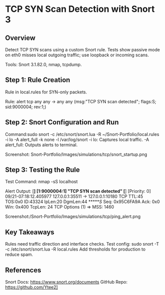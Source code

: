 # TCP SYN Scan Detection with Snort 3

## Overview
Detect TCP SYN scans using a custom Snort rule. Tests show passive mode on eth0 misses local outgoing traffic; use loopback or incoming scans.

Tools: Snort 3.1.82.0, nmap, tcpdump.

## Step 1: Rule Creation
Rule in local.rules for SYN-only packets.

Rule: alert tcp any any -> any any (msg:"TCP SYN scan detected"; flags:S; sid:9000004; rev:1;)

## Step 2: Snort Configuration and Run
Command:sudo snort -c /etc/snort/snort.lua -R ~/Snort-Portfolio/local.rules -i lo -A alert_full -k none -l /var/log/snort
-i lo: Captures local traffic.
-A alert_full: Outputs alerts to terminal.

Screenshot: Snort-Portfolio/Images/simulations/tcp/snort_startup.png

## Step 3: Testing the Rule
Test Command: nmap -sS localhost

Alert Output: [**] [1:9000004:1] "TCP SYN scan detected" [**]
[Priority: 0] 
09/21-07:18:12.405977 127.0.0.1:35511 -> 127.0.0.1:10180
TCP TTL:45 TOS:0x0 ID:43324 IpLen:20 DgmLen:44
******S* Seq: 0x95C6FA9A  Ack: 0x0  Win: 0x400  TcpLen: 24
TCP Options (1) => MSS: 1460

Screenshot:/Snort-Portfolio/Images/simulations/tcp/ping_alert.png




## Key Takeaways
Rules need traffic direction and interface checks.
Test config: sudo snort -T -c /etc/snort/snort.lua -R local.rules
Add thresholds for production to reduce spam.

## References
Snort Docs: https://www.snort.org/documents
GitHub Repo: https://github.com/Ytee2]




